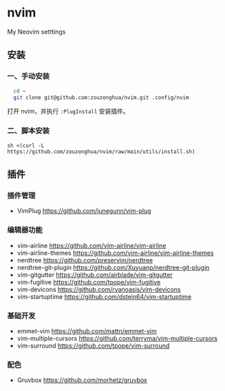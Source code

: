 # nvim
My Neovim setttings

## 安装

### 一、手动安装

```sh
  cd ~
  git clone git@github.com:zouzonghua/nvim.git .config/nvim
```

打开 nvim，并执行 `:PlugInstall` 安装插件。

### 二、脚本安装

```
sh <(curl -L https://github.com/zouzonghua/nvim/raw/main/utils/install.sh)
```

## 插件

### 插件管理

- VimPlug <https://github.com/junegunn/vim-plug>

### 编辑器功能

- vim-airline <https://github.com/vim-airline/vim-airline>
- vim-airline-themes <https://github.com/vim-airline/vim-airline-themes>
- nerdtree <https://github.com/preservim/nerdtree>
- nerdtree-git-plugin <https://github.com/Xuyuanp/nerdtree-git-plugin>
- vim-gitgutter <https://github.com/airblade/vim-gitgutter>
- vim-fugitive <https://github.com/tpope/vim-fugitive>
- vim-devicons <https://github.com/ryanoasis/vim-devicons>
- vim-startuptime <https://github.com/dstein64/vim-startuptime>

### 基础开发

- emmet-vim <https://github.com/mattn/emmet-vim>
- vim-multiple-cursors <https://github.com/terryma/vim-multiple-cursors>
- vim-surround <https://github.com/tpope/vim-surround>


### 配色

- Gruvbox <https://github.com/morhetz/gruvbox>

